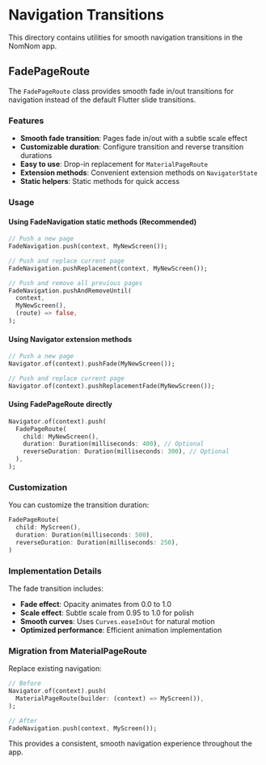 # Navigation Transitions

This directory contains utilities for smooth navigation transitions in the NomNom app.

## FadePageRoute

The `FadePageRoute` class provides smooth fade in/out transitions for navigation instead of the default Flutter slide transitions.

### Features

- **Smooth fade transition**: Pages fade in/out with a subtle scale effect
- **Customizable duration**: Configure transition and reverse transition durations
- **Easy to use**: Drop-in replacement for `MaterialPageRoute`
- **Extension methods**: Convenient extension methods on `NavigatorState`
- **Static helpers**: Static methods for quick access

### Usage

#### Using FadeNavigation static methods (Recommended)

```dart
// Push a new page
FadeNavigation.push(context, MyNewScreen());

// Push and replace current page
FadeNavigation.pushReplacement(context, MyNewScreen());

// Push and remove all previous pages
FadeNavigation.pushAndRemoveUntil(
  context, 
  MyNewScreen(), 
  (route) => false,
);
```

#### Using Navigator extension methods

```dart
// Push a new page
Navigator.of(context).pushFade(MyNewScreen());

// Push and replace current page
Navigator.of(context).pushReplacementFade(MyNewScreen());
```

#### Using FadePageRoute directly

```dart
Navigator.of(context).push(
  FadePageRoute(
    child: MyNewScreen(),
    duration: Duration(milliseconds: 400), // Optional
    reverseDuration: Duration(milliseconds: 300), // Optional
  ),
);
```

### Customization

You can customize the transition duration:

```dart
FadePageRoute(
  child: MyScreen(),
  duration: Duration(milliseconds: 500),
  reverseDuration: Duration(milliseconds: 250),
)
```

### Implementation Details

The fade transition includes:
- **Fade effect**: Opacity animates from 0.0 to 1.0
- **Scale effect**: Subtle scale from 0.95 to 1.0 for polish
- **Smooth curves**: Uses `Curves.easeInOut` for natural motion
- **Optimized performance**: Efficient animation implementation

### Migration from MaterialPageRoute

Replace existing navigation:

```dart
// Before
Navigator.of(context).push(
  MaterialPageRoute(builder: (context) => MyScreen()),
);

// After
FadeNavigation.push(context, MyScreen());
```

This provides a consistent, smooth navigation experience throughout the app.